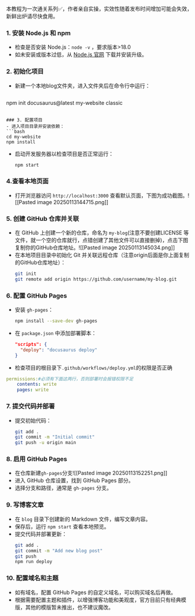 
本教程为一次通关系列✅，作者亲自实操，实效性随着发布时间增加可能会失效，新鲜出炉请尽快食用。

### 1. 安装 Node.js 和 npm
- 检查是否安装 Node.js：`node -v` ，要求版本>18.0
- 如未安装或版本过低，从 [Node.js 官网](https://nodejs.org/) 下载并安装升级。

### 2. 初始化项目
- 新建一个本地blog文件夹，进入文件夹后在命令行中运行：
  ```bash
npm init docusaurus@latest my-website classic
  ```

### 3. 配置项目
- 进入项目目录并安装依赖：
  ```bash
  cd my-website 
  npm install
  ```
- 启动开发服务器以检查项目是否正常运行：
  ```bash
  npm start
  ```

### 4.查看本地页面
- 打开浏览器访问 `http://localhost:3000` 查看默认页面，下图为成功截图。![[Pasted image 20250113144715.png]]

### 5. 创建 GitHub 仓库并关联
- 在 GitHub 上创建一个新的仓库，命名为 `my-blog`(注意不要创建LICENSE 等文件，就一个空的仓库就行，点错创建了其他文件可以直接删掉)，点击下图复制你的GitHub仓库地址。![[Pasted image 20250113145034.png]]
- 在本地项目目录中初始化 Git 并关联远程仓库（注意origin后面是你上面复制的GitHub仓库地址）：
  ```bash
  git init
  git remote add origin https://github.com/username/my-blog.git
  ```

### 6. 配置 GitHub Pages
- 安装 `gh-pages`：
  ```bash
  npm install --save-dev gh-pages
  ```
- 在 `package.json` 中添加部署脚本：
  ```json
  "scripts": {
    "deploy": "docusaurus deploy"
  }
  ```
- 检查项目的根目录下`.github/workflows/deploy.yml`的权限是否正确
```yml
permissions:#必须有下面这两行，否则部署时会报错权限不足
	contents: write
	pages: write
```
### 7. 提交代码并部署
- 提交初始代码：
  ```bash
  git add .
  git commit -m "Initial commit"
  git push -u origin main
  ```
### 8. 启用 GitHub Pages
- 在仓库新建`gh-pages`分支![[Pasted image 20250113152251.png]]
- 进入 GitHub 仓库设置，找到 GitHub Pages 部分。
- 选择分支和路径，通常是 `gh-pages` 分支。

### 9. 写博客文章
- 在 `blog` 目录下创建新的 Markdown 文件，编写文章内容。
- 保存后，运行 `npm start` 查看本地预览。
- 提交代码并部署更新：
  ```bash
  git add .
  git commit -m "Add new blog post"
  git push
  npm run deploy
  ```

### 10. 配置域名和主题
- 如有域名，配置 GitHub Pages 的自定义域名，可以购买域名后再做。
- 根据需要配置主题和插件，以增强博客功能和美观度，官方目前只有经典模版，其他的模版暂未推出，也不建议魔改。
